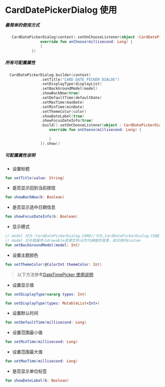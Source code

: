 # CardDatePickerDialog 使用
##### 最简单的使用方式
``` kotlin
   CardDatePickerDialog(context).setOnChooseListener(object :CardDatePickerDialog.OnChooseListener {
                override fun onChoose(millisecond: Long) {
                }
            })
```
##### 所有可配置属性
``` kotlin
  CardDatePickerDialog.builder(context)
                .setTitle("CARD DATE PICKER DIALOG")
                .setDisplayType(displayList)
                .setBackGroundModel(model)
                .showBackNow(true)
                .setDefaultTime(defaultDate)
                .setMaxTime(maxDate)
                .setMinTime(minDate)
                .setThemeColor(color)
                .showDateLabel(true)
                .showFocusDateInfo(true)
                .build().setOnChooseListener(object : CardDatePickerDialog.OnChooseListener {
                    override fun onChoose(millisecond: Long) {
       
                    }
                }).show()
```
##### 可配置属性说明
* 设置标题
``` kotlin
fun setTitle(value: String)
```
* 是否显示回到当前按钮
``` kotlin
fun showBackNow(b: Boolean)
```
* 是否显示选中日期信息
``` kotlin
fun showFocusDateInfo(b: Boolean)
```
* 显示模式
``` kotlin
// model 分为：CardDatePickerDialog.CARD//卡片,CardDatePickerDialog.CUBE//方形,CardDatePickerDialog.STACK//顶部圆角
// model 允许直接传入drawable资源文件id作为弹窗的背景，如示例内custom
fun setBackGroundModel(model: Int)
```
* 设置主题颜色
``` kotlin
fun setThemeColor(@ColorInt themeColor: Int)
```
>以下方法参考[DateTimePicker 使用说明](https://github.com/loperSeven/DateTimePicker/blob/master/readme/DATETIMEPICKER_USE.md)
* 设置显示值
``` kotlin
fun setDisplayType(vararg types: Int)
```
``` kotlin
fun setDisplayType(types: MutableList<Int>)
```
* 设置默认时间
``` kotlin
fun setDefaultTime(millisecond: Long)
```
* 设置范围最小值
``` kotlin
fun setMinTime(millisecond: Long)
```
* 设置范围最大值
``` kotlin
fun setMaxTime(millisecond: Long)
```
* 是否显示单位标签
``` kotlin
fun showDateLabel(b: Boolean)
```
